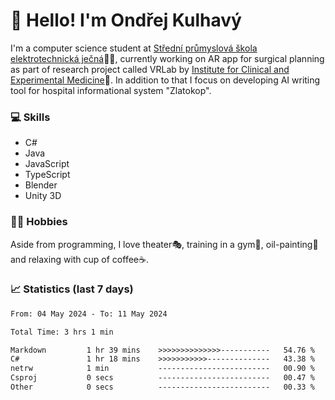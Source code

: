 # 👋 Hello! I'm Ondřej Kulhavý

I'm a computer science student at [Střední průmyslová škola elektrotechnická ječná](https://www.spsejecna.cz/)👨‍🎓, currently working on AR app for surgical planning as part of research project called VRLab by [Institute for Clinical and Experimental Medicine](https://www.ikem.cz/en/)🏥.
In addition to that I focus on developing AI writing tool for hospital informational system "Zlatokop".

### 💻 Skills
- C#
- Java
- JavaScript
- TypeScript
- Blender
- Unity 3D

### 🏋️‍♂️ Hobbies

Aside from programming, I love theater🎭, training in a gym💪, oil-painting🎨 and relaxing with cup of coffee☕.
### 📈 Statistics (last 7 days)
<!--START_SECTION:waka-->

```txt
From: 04 May 2024 - To: 11 May 2024

Total Time: 3 hrs 1 min

Markdown         1 hr 39 mins    >>>>>>>>>>>>>>-----------   54.76 %
C#               1 hr 18 mins    >>>>>>>>>>>--------------   43.38 %
netrw            1 min           -------------------------   00.90 %
Csproj           0 secs          -------------------------   00.47 %
Other            0 secs          -------------------------   00.33 %
```

<!--END_SECTION:waka-->



